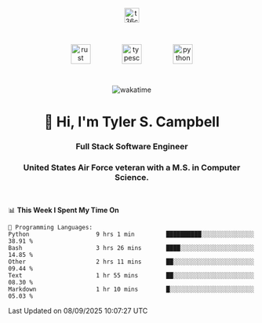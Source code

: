 <p align="center">
<a href="https://www.linkedin.com/in/t36campbell" target="blank"><img align="center" src="https://ik.imagekit.io/t36campbell/Portfolio/linkedin.png.original_m8bbGgPh6.png" alt="t36campbell" height="30" width="30" /></a>
</p>
<p align="center">
    <img src="https://rustacean.net/assets/rustacean-orig-noshadow.svg" alt="rust" width="40" height="40" style="margin: 6%;" />
    <img src="https://cdn.worldvectorlogo.com/logos/typescript.svg" alt="typescript" width="40" height="40" style="margin: 6%;" />
    <img src="https://cdn.worldvectorlogo.com/logos/python-5.svg" alt="python" width="40" height="40" style="margin: 6%;" />
</p>
<div align="center">
  
  ![wakatime](https://wakatime.com/badge/user/738aac7f-8868-4bc3-a1df-4c36703ee4b6.svg)
  
</div>

<h1 align="center">👋 Hi, I'm Tyler S. Campbell</h1>
<h3 align="center">Full Stack Software Engineer</h3>
<h3 align="center">United States Air Force veteran with a M.S. in Computer Science.</h3>
<br>

<!--START_SECTION:waka-->
📊 **This Week I Spent My Time On** 

```text
💬 Programming Languages: 
Python                   9 hrs 1 min         ██████████░░░░░░░░░░░░░░░   38.91 % 
Bash                     3 hrs 26 mins       ████░░░░░░░░░░░░░░░░░░░░░   14.85 % 
Other                    2 hrs 11 mins       ██░░░░░░░░░░░░░░░░░░░░░░░   09.44 % 
Text                     1 hr 55 mins        ██░░░░░░░░░░░░░░░░░░░░░░░   08.30 % 
Markdown                 1 hr 10 mins        █░░░░░░░░░░░░░░░░░░░░░░░░   05.03 % 
```


 Last Updated on 08/09/2025 10:07:27 UTC
<!--END_SECTION:waka-->

